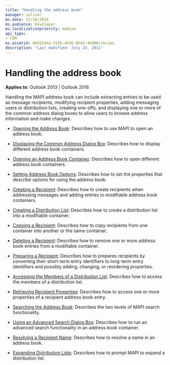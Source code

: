 ```yaml
---
title: "Handling the address book"
manager: soliver
ms.date: 11/16/2014
ms.audience: Developer
ms.localizationpriority: medium
api_type:
- COM
ms.assetid: b685244a-fe1b-4416-85d3-4bd86ccbc3aa
description: "Last modified: July 23, 2011"
---
```


# Handling the address book
  
**Applies to**: Outlook 2013 | Outlook 2016 
  
Handling the MAPI address book can include extracting entries to be used as message recipients, modifying recipient properties, adding messaging users or distribution lists, creating one-offs, and displaying one or more of the common address dialog boxes to allow users to browse address information and make changes.

- [Opening the Address Book](opening-the-address-book.md): Describes how to use MAPI to open an address book.
    
- [Displaying the Common Address Dialog Box](displaying-the-common-address-dialog-box.md): Describes how to display different address book containers.
    
- [Opening an Address Book Container](opening-an-address-book-container.md): Describes how to open different address book containers.
    
- [Setting Address Book Options](setting-address-book-options.md): Describes how to set the properties that describe options for using the address book.
    
- [Creating a Recipient](creating-a-recipient.md): Describes how to create recipients when addressing messages and adding entries to modifiable address book containers.
    
- [Creating a Distribution List](creating-a-distribution-list.md): Describes how to create a distribution list into a modifiable container.
    
- [Copying a Recipient](copying-a-recipient.md): Describes how to copy recipients from one container into another or the same container.
    
- [Deleting a Recipient](deleting-a-recipient.md): Describes how to remove one or more address book entries from a modifiable container.
    
- [Preparing a Recipient](preparing-a-recipient.md): Describes how to prepares recipients by converting their short-term entry identifiers to long-term entry identifiers and possibly adding, changing, or reordering properties.
    
- [Accessing the Members of a Distribution List](accessing-the-members-of-a-distribution-list.md): Describes how to access the members of a distribution list.
    
- [Retrieving Recipient Properties](retrieving-recipient-properties.md): Describes how to access one or more properties of a recipient address book entry.
    
- [Searching the Address Book](searching-the-address-book.md): Describes the two levels of MAPI search functionality. 
    
- [Using an Advanced Search Dialog Box](using-an-advanced-search-dialog-box.md): Describes how to run an advanced search functionality in an address book container.
    
- [Resolving a Recipient Name](resolving-a-recipient-name.md): Describes how to resolve a name in an address book.
    
- [Expanding Distribution Lists](expanding-distribution-lists.md): Describes how to prompt MAPI to expand a distribution list.
    

